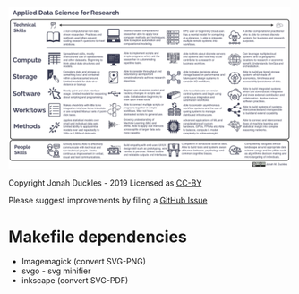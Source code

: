 ![](ds_for_research.png)

Copyright Jonah Duckles - 2019 
Licensed as [CC-BY](https://creativecommons.org/licenses/by/4.0/)

Please suggest improvements by filing a [GitHub Issue](https://github.com/jduckles/dsskills/issues) 

# Makefile dependencies 

* Imagemagick (convert SVG-PNG)
* svgo - svg minifier
* inkscape (convert SVG-PDF)
